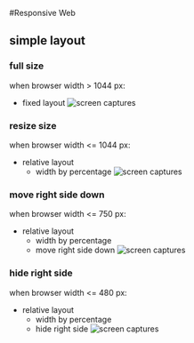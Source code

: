 #Responsive Web
## simple layout


### full size
when browser width > 1044 px:
- fixed layout
![screen captures](fullsize.png)


### resize size
when browser width <= 1044 px:
- relative layout
    - width by percentage
![screen captures](resize.png)

### move right side down
when browser width <= 750 px:
- relative layout
    - width by percentage
    - move right side down
![screen captures](moverightsidedown.png)

### hide right side
when browser width <= 480 px:
- relative layout
    - width by percentage
    - hide right side
![screen captures](hiderightside.png)


